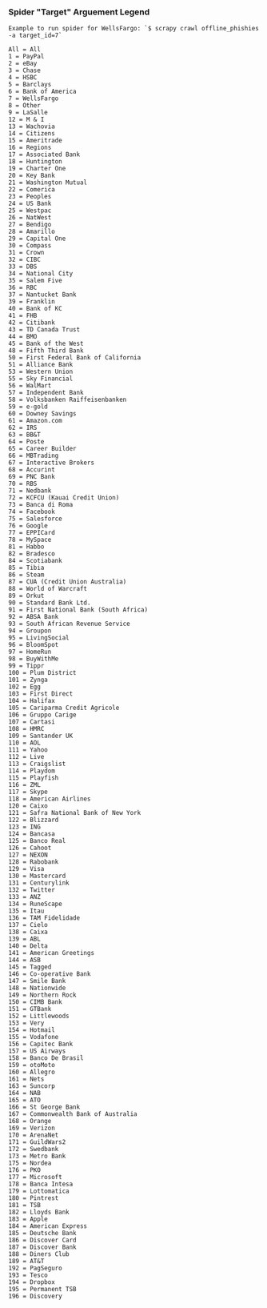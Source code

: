 ### Spider "Target" Arguement Legend

    Example to run spider for WellsFargo: `$ scrapy crawl offline_phishies -a target_id=7`

    All = All
    1 = PayPal
    2 = eBay
    3 = Chase
    4 = HSBC
    5 = Barclays
    6 = Bank of America
    7 = WellsFargo
    8 = Other
    9 = LaSalle
    12 = M & I
    13 = Wachovia
    14 = Citizens
    15 = Ameritrade
    16 = Regions
    17 = Associated Bank
    18 = Huntington
    19 = Charter One
    20 = Key Bank
    21 = Washington Mutual
    22 = Comerica
    23 = Peoples
    24 = US Bank
    25 = Westpac
    26 = NatWest
    27 = Bendigo
    28 = Amarillo
    29 = Capital One
    30 = Compass
    31 = Crown
    32 = CIBC
    33 = DBS
    34 = National City
    35 = Salem Five
    36 = RBC
    37 = Nantucket Bank
    39 = Franklin
    40 = Bank of KC
    41 = FHB
    42 = Citibank
    43 = TD Canada Trust
    44 = BMO
    45 = Bank of the West
    48 = Fifth Third Bank
    50 = First Federal Bank of California
    51 = Alliance Bank
    53 = Western Union
    55 = Sky Financial
    56 = WalMart
    57 = Independent Bank
    58 = Volksbanken Raiffeisenbanken
    59 = e-gold
    60 = Downey Savings
    61 = Amazon.com
    62 = IRS
    63 = BB&T
    64 = Poste
    65 = Career Builder
    66 = MBTrading
    67 = Interactive Brokers
    68 = Accurint
    69 = PNC Bank
    70 = RBS
    71 = Nedbank
    72 = KCFCU (Kauai Credit Union)
    73 = Banca di Roma
    74 = Facebook
    75 = Salesforce
    76 = Google
    77 = EPPICard
    78 = MySpace
    81 = Habbo
    82 = Bradesco
    84 = Scotiabank
    85 = Tibia
    86 = Steam
    87 = CUA (Credit Union Australia)
    88 = World of Warcraft
    89 = Orkut
    90 = Standard Bank Ltd.
    91 = First National Bank (South Africa)
    92 = ABSA Bank
    93 = South African Revenue Service
    94 = Groupon
    95 = LivingSocial
    96 = BloomSpot
    97 = HomeRun
    98 = BuyWithMe
    99 = Tippr
    100 = Plum District
    101 = Zynga
    102 = Egg
    103 = First Direct
    104 = Halifax
    105 = Cariparma Credit Agricole
    106 = Gruppo Carige
    107 = Cartasi
    108 = HMRC
    109 = Santander UK
    110 = AOL
    111 = Yahoo
    112 = Live
    113 = Craigslist
    114 = Playdom
    115 = Playfish
    116 = ZML
    117 = Skype
    118 = American Airlines
    120 = Caixo
    121 = Safra National Bank of New York
    122 = Blizzard
    123 = ING
    124 = Bancasa
    125 = Banco Real
    126 = Cahoot
    127 = NEXON
    128 = Rabobank
    129 = Visa
    130 = Mastercard
    131 = Centurylink
    132 = Twitter
    133 = ANZ
    134 = RuneScape
    135 = Itau
    136 = TAM Fidelidade
    137 = Cielo
    138 = Caixa
    139 = ABL
    140 = Delta
    141 = American Greetings
    144 = ASB
    145 = Tagged
    146 = Co-operative Bank
    147 = Smile Bank
    148 = Nationwide
    149 = Northern Rock
    150 = CIMB Bank
    151 = GTBank
    152 = Littlewoods
    153 = Very
    154 = Hotmail
    155 = Vodafone
    156 = Capitec Bank
    157 = US Airways
    158 = Banco De Brasil
    159 = otoMoto
    160 = Allegro
    161 = Nets
    163 = Suncorp
    164 = NAB
    165 = ATO
    166 = St George Bank
    167 = Commonwealth Bank of Australia
    168 = Orange
    169 = Verizon
    170 = ArenaNet
    171 = GuildWars2
    172 = Swedbank
    173 = Metro Bank
    175 = Nordea
    176 = PKO
    177 = Microsoft
    178 = Banca Intesa
    179 = Lottomatica
    180 = Pintrest
    181 = TSB
    182 = Lloyds Bank
    183 = Apple
    184 = American Express
    185 = Deutsche Bank
    186 = Discover Card
    187 = Discover Bank
    188 = Diners Club
    189 = AT&T
    192 = PagSeguro
    193 = Tesco
    194 = Dropbox
    195 = Permanent TSB
    196 = Discovery
